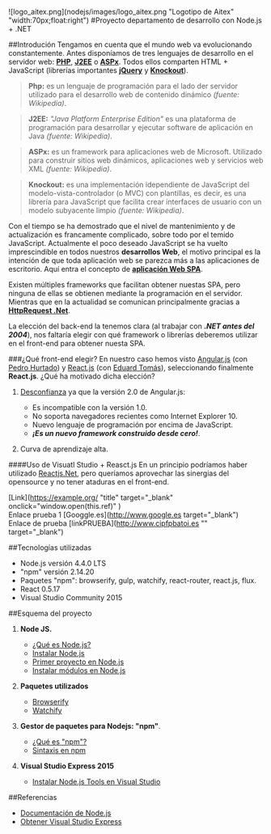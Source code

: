 ![logo_aitex.png](nodejs/images/logo_aitex.png "Logotipo de Aitex" "width:70px;float:right")
#Proyecto departamento de desarrollo con Node.js + .NET

##Introdución
Tengamos en cuenta que el mundo web va evolucionando constantemente. Antes disponíamos de tres lenguajes de desarrollo en el servidor web: **[PHP][enlacePHP]**, **[J2EE][enlaceJ2EE]** o **[ASPx][enlaceASPNET]**. Todos ellos comparten HTML + JavaScript (librerías importantes **[jQuery][enlaceJQUERY]** y **[Knockout][enlaceKNOCKOUT]**).
> **Php:** es un lenguaje de programación para el lado der servidor utilizado para el desarrollo web de contenido dinámico *(fuente: Wikipedia)*.
  
> **J2EE:** *"Java Platform Enterprise Edition"* es una plataforma de programación para desarrollar y ejecutar software de aplicación en Java *(fuente: Wikipedia)*.  
  
> **ASPx:** es un framework para aplicaciones web de Microsoft. Utilizado para construir sitios web dinámicos, aplicaciones web y servicios web XML *(fuente: Wikipedia)*.  
  
> **Knockout:** es una implementación idependiente de JavaScript del modelo-vista-controlador (o MVC) con plantillas, es decir, es una librería para JavaScript que facilita crear interfaces de usuario con un modelo subyacente limpio *(fuente: Wikipedia)*.  

Con el tiempo se ha demostrado que el nivel de mantenimiento y de actualización es francamente complicado, sobre todo por el temido JavaScript. Actualmente el poco deseado JavaScript se ha vuelto imprescindible en todos nuestros **desarrollos Web**, el motivo principal es la intención de que toda aplicación web se parezca más a las aplicaciones de escritorio. Aquí entra el concepto de **[aplicación Web SPA][enlaceWEBSPA]**.  

Existen múltiples frameworks que facilitan obtener nuestas SPA, pero ninguna de ellas se obtienen mediante la programación en el servidor. Mientras que en la actualidad se comunican principalmente gracias a **[HttpRequest .Net][enlaceHTTPREQUEST]**.  

La elección del back-end la tenemos clara (al trabajar con ***.NET antes del 2004***), nos faltaría elegir con qué framework o librerías deberemos utilizar en el front-end para obtener nuesta SPA.  

###¿Qué front-end elegir?
En nuestro caso hemos visto [Angular.js][enlaceANGULAR] (con [Pedro Hurtado][enlacePEDROHURTADO]) y [React.js][enlaceREACT] (con [Eduard Tomás][enlaceEDUARD]), seleccionando finalmente **React.js**. ¿Qué ha motivado dicha elección? 
1. [Desconfianza][enlaceDESCONF] ya que la versión 2.0 de Angular.js:
	+ Es incompatible con la versión 1.0.
	+ No soporta navegadores recientes como Internet Explorer 10.
	+ Nuevo lenguaje de programación por encima de JavaScript.
	+ ***¡Es un nuevo framework construido desde cero!***.  

2. Curva de aprendizaje alta.

####Uso de Visuatl Studio + Reasct.js
En un principio podríamos haber utilizado [Reactjs.Net][enlaceREACTJSNET], pero queríamos aprovechar las sinergias del opensource y no tener ataduras en el front-end.  

[Link](https://example.org/ "title" target="_blank" onclick="window.open(this.ref)" )  
Enlace prueba 1 [Googgle.es](http://www.google.es target="_blank")  
Enlace de prueba [linkPRUEBA](http://www.cipfpbatoi.es "" target="_blank")

##Tecnologías utilizadas
+ Node.js versión 4.4.0 LTS
+ "npm" versión 2.14.20
+ Paquetes "npm": browserify, gulp, watchify, react-router, react.js, flux.
+ React 0.5.17
+ Visual Studio Community 2015

##Esquema del proyecto
1. **Node JS.**  
	+ [¿Qué es Node.js?](nodejs/1_what_is_node.md)  
	+ [Instalar Node.js](nodejs/2_install_nodejs.md)
	+ [Primer proyecto en Node.js](nodejs/3_first_proyect.md)
	+ [Instalar módulos en Node.js](nodejs/4_install_nodejs_modules.md)  

2. **Paquetes utilizados**
	+ [Browserify](nodejs_packages/browserify) 
	+ [Watchify](nodejs_packages/browserify)

3. **Gestor de paquetes para Nodejs: "npm"**.  

	+ [¿Qué es "npm"?](nodejs/what_is_node.md)  
	+ [Sintaxis en npm](npm/syntax.md)

4. **Visual Studio Express 2015**  

	+ [Instalar Node.js Tools en Visual Studio](visualStudio/pluginNodejs.md)  

##Referencias
+ [Documentación de Node.js](https://nodejs.org/dist/latest-v4.x/docs/api/)
+ [Obtener Visual Studio Express](https://www.visualstudio.com/es-es/features/node-js-vs.aspx)

<!-- Referencias y enlaces utilizados en el texto -->
[enlacePHP]:http://php.net/manual/es/index.php
[enlaceJ2EE]:http://www.oracle.com/technetwork/java/javaee/overview/index.html
[enlaceASPNET]:http://www.asp.net/
[enlaceJQUERY]:http://jquery.com/
[enlaceKNOCKOUT]:http://knockoutjs.com/
[enlaceWEBSPA]:http://www.campusmvp.es/recursos/post/Video-que-son-las-Single-Page-Applications.aspx
[enlaceHTTPREQUEST]:https://es.wikipedia.org/wiki/XMLHttpRequest
[enlaceANGULAR]:https://angularjs.org/
[enlacePEDROHURTADO]:https://es.linkedin.com/in/pedro-hurtado-4149782b
[enlaceREACT]:https://facebook.github.io/react/
[enlaceEDUARD]:https://es.linkedin.com/in/etomas/es
[enlaceDESCONF]:https://www.campusmvp.es/recursos/post/191%3bDebo-aprender-AngularJS-ahora-o-esperar-a-AngularJS-20.aspx
[enlaceREACTJSNET]:http://reactjs.net/
